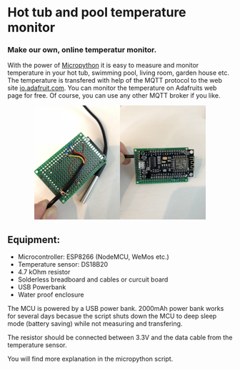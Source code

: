 # Hot tub and pool temperature monitor

### Make our own, online temperatur monitor. 

With the power of [Micropython](http://micropython.org/) it is easy to measure and monitor temperature in your hot tub, swimming pool, living room, garden house etc. The temperature is transfered with help of the MQTT protocol to the web site [io.adafruit.com](https://io.adafruit.com). You can monitor the temperature on Adafruits web page for free. Of course, you can use any other MQTT broker if you like.

<p align="center">
<img src="https://raw.githubusercontent.com/roarnyg/hot-tub-and-pool-temperature-monitor/master/Circuit%20board.jpg" height="256" title="Circuit board with ESP8266 and resistor"><img src="https://raw.githubusercontent.com/roarnyg/hot-tub-and-pool-temperature-monitor/master/Circuit%20board2.jpg" height="256" title="Circuit board soldered">
</p>

## Equipment:
* Microcontroller: ESP8266 (NodeMCU, WeMos etc.)
* Temperature sensor: DS18B20
* 4.7 kOhm resistor
* Solderless breadboard and cables or curcuit board
* USB Powerbank
* Water proof enclosure

The MCU is powered by a USB power bank. 2000mAh power bank works for several days becasue the script shuts down the MCU to deep sleep mode (battery saving) while not measuring and transfering.

The resistor should be connected between 3.3V and the data cable from the temperature sensor. 

You will find more explanation in the micropython script. 
